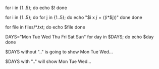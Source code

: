 for i in {1..5}; do
  echo $!
done

for i in {1..5}; do
  for j in {1..5}; do
    echo "$i x $j = (($i*$j))"
  done
done

for file in files/*.txt; do
  echo $file
done

DAYS="Mon Tue Wed Thu Fri Sat Sun"
for day in $DAYS; do
  echo $day
done

$DAYS without ".." is going to show
Mon
Tue
Wed...

$DAYS with ".." will show 
Mon Tue Wed...


